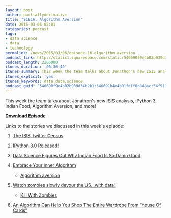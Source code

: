 ```yaml
---
layout: post
author: partiallyderivative
title: "S1E16: Algorithm Aversion"
date: 2015-03-06 05:01
categories: podcast
tags:
- data science
- data
- technology
permalink: /news/2015/03/06/episode-16-algorithm-aversion
podcast_link: http://static1.squarespace.com/static/546690f9e4b02b939d34b2b1/546691b4e4b01fdff0c848ac/54f911cce4b0c234ce984d9c/1425609220502/Partially_Derivative_Episode_16.mp3
podcast_length: 2206000
itunes_duration: '00:36:46'
itunes_summary: This week the team talks about Jonathon's new ISIS analysis, iPython 3, Indian Food, Algorithm Aversion, and more!
itunes_explicit: 'yes'
itunes_keywords: data,data,science
podcast_guid: '546690f9e4b02b939d34b2b1:546691b4e4b01fdff0c848ac:54f911b2e4b00ac690bcfee2'
---
```


This week the team talks about Jonathon's new ISIS analysis, iPython 3,
Indian Food, Algorithm Aversion, and more!

[**Download Episode**](http://static1.squarespace.com/static/546690f9e4b02b939d34b2b1/546691b4e4b01fdff0c848ac/54f911cce4b0c234ce984d9c/1425609220502/Partially_Derivative_Episode_16.mp3)

Links to the stories we discussed in this week's episode:

1.  [The ISIS Twitter
    Census](http://www.nytimes.com/2015/03/06/world/middleeast/isis-is-skilled-on-twitter-using-thousands-of-accounts-study-says.html)
2.  [IPython 3.0 Released!](http://ipython.org/index.html)
3.  [Data Science Figures Out Why Indian Food Is So Damn
    Good](http://www.washingtonpost.com/blogs/wonkblog/wp/2015/03/03/a-scientific-explanation-of-what-makes-indian-food-so-delicious/)
4.  [Embrace Your Inner
    Algorithm](http://www.npr.org/blogs/13.7/2015/03/02/390238311/embrace-your-inner-algorithm)
    -   [Algorithm
        aversion](http://psycnet.apa.org/?&fa=main.doiLanding&doi=10.1037/xge0000033)

5.  [Watch zombies slowly devour the US...with
    data!](http://arxiv.org/abs/1503.01104)
    -   [Kill With Zombies](http://mattbierbaum.github.io/zombies-usa/)

6.  [An Algorithm Can Help You Shop The Entire Wardrobe From “house Of
    Cards”](http://qz.com/352127/an-algorithm-can-help-you-shop-the-entire-wardrobe-from-house-of-cards/)
